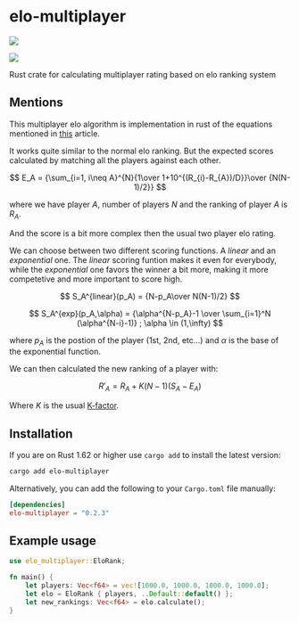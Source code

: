 # elo-multiplayer

[![](https://img.shields.io/crates/v/elo-multiplayer)](https://crates.io/crates/elo-multiplayer)

[![](https://img.shields.io/crates/d/elo-multiplayer)](https://crates.io/crates/elo-multiplayer)

Rust crate for calculating multiplayer rating based on elo ranking system

## Mentions

This multiplayer elo algorithm is implementation in rust of the equations mentioned in [this](https://towardsdatascience.com/developing-a-generalized-elo-rating-system-for-multiplayer-games-b9b495e87802) article.

It works quite similar to the normal elo ranking.
But the expected scores calculated by matching all the players against each other.

$$
E_A = {\sum_{i=1, i\neq A}^{N}{1\over 1+10^{(R_{i}-R_{A})/D}}\over {N(N-1)/2}}
$$

where we have player $A$, number of players $N$ and the ranking of player $A$ is $R_A$.

And the score is a bit more complex then the usual two player elo rating.

We can choose between two different scoring functions. A $linear$ and an $exponential$ one.
The $linear$ scoring funtion makes it even for everybody, while the $exponential$ one favors the winner a bit more, making it more competetive and more important to score high.

$$
S_A^{linear}(p_A) = {N-p_A\over N(N-1)/2}
$$

$$
S_A^{exp}(p_A,\alpha) = {\alpha^{N-p_A}-1 \over \sum_{i=1}^N (\alpha^{N-i}-1)} ; \alpha \in (1,\infty)
$$

where $p_A$ is the postion of the player (1st, 2nd, etc...) and $\alpha$ is the base of the exponential function.

We can then calculated the new ranking of a player with:

$$
R'_{A} = R_{A} + K(N-1)(S_{A}-E_{A})
$$

Where $K$ is the usual [K-factor](https://en.wikipedia.org/wiki/Elo_rating_system#Most_accurate_K-factor).

## Installation

If you are on Rust 1.62 or higher use `cargo add` to install the latest version:

```sh
cargo add elo-multiplayer
```

Alternatively, you can add the following to your `Cargo.toml` file manually:

```toml
[dependencies]
elo-multiplayer = "0.2.3"
```

## Example usage

```rust
use elo_multiplayer::EloRank;

fn main() {
    let players: Vec<f64> = vec![1000.0, 1000.0, 1000.0, 1000.0];
    let elo = EloRank { players, ..Default::default() };
    let new_rankings: Vec<f64> = elo.calculate();
}

```
